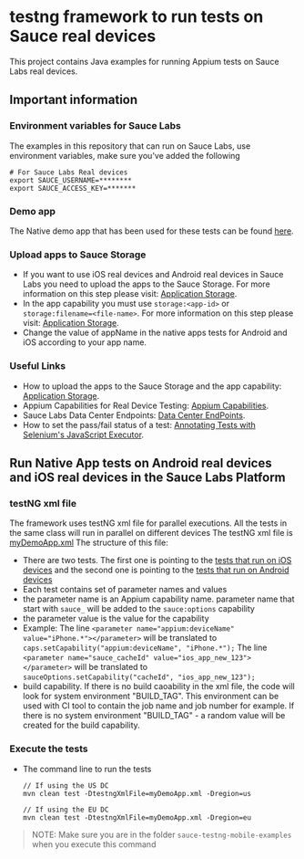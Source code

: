 # testng framework to run tests on Sauce real devices
This project contains Java examples for running Appium tests on Sauce Labs real devices.

## Important information
### Environment variables for Sauce Labs
The examples in this repository that can run on Sauce Labs, use environment variables, make sure you've added the following

    # For Sauce Labs Real devices
    export SAUCE_USERNAME=********
    export SAUCE_ACCESS_KEY=*******
    
### Demo app
The Native demo app that has been used for these tests can be found [here](https://github.com/saucelabs/my-demo-app-rn/releases).

### Upload apps to Sauce Storage
* If you want to use iOS real devices and Android real devices in Sauce Labs you need to upload the apps to the Sauce Storage.
For more information on this step please visit: [Application Storage](https://wiki.saucelabs.com/display/DOCS/Application+Storage).
* In the app capability you must use `storage:<app-id>` or `storage:filename=<file-name>`. For more information on this step please visit: [Application Storage](https://wiki.saucelabs.com/display/DOCS/Application+Storage).
* Change the value of appName in the native apps tests for Android and iOS according to your app name.
### Useful Links 
* How to upload the apps to the Sauce Storage and the app capability: [Application Storage](https://wiki.saucelabs.com/display/DOCS/Application+Storage).
* Appium Capabilities for Real Device Testing: [Appium Capabilities](https://wiki.saucelabs.com/display/DOCS/Appium+Capabilities+for+Real+Device+Testing).
* Sauce Labs Data Center Endpoints: [Data Center EndPoints](https://wiki.saucelabs.com/display/DOCS/Data+Center+Endpoints).
* How to set the pass/fail status of a test: [Annotating Tests with Selenium's JavaScript Executor](https://wiki.saucelabs.com/display/DOCS/Annotating+Tests+with+Selenium%27s+JavaScript+Executor).

## Run Native App tests on Android real devices and iOS real devices in the Sauce Labs Platform
### testNG xml file
The framework uses testNG xml file for parallel executions. All the tests in the same class will run in parallel on different devices 
The testNG xml file is [myDemoApp.xml](https://github.com/eyaly/sauce-testng-mobile-examples/blob/main/src/test/resources/config/myDemoApp.xml)
The structure of this file:
* There are two tests. The first one is pointing to the [tests that run on iOS devices]() and the second one is pointing to the [tests that run on Android devices]()
* Each test contains set of parameter names and values
* the parameter name is an Appium capability name. parameter name that start with `sauce_` will be added to the `sauce:options` capability
* the parameter value is the value for the capability
* Example: 
The line
`<parameter name="appium:deviceName" value="iPhone.*"></parameter>`
will be translated to `caps.setCapability("appium:deviceName", "iPhone.*");`
The line
`<parameter name="sauce_cacheId" value="ios_app_new_123"></parameter>`
will be translated to `sauceOptions.setCapability("cacheId", "ios_app_new_123");`
* build capability. If there is no build caoability in the xml file, the code will look for system environment "BUILD_TAG". This environment can be used with CI tool to contain the job name and job number for example. 
If there is no system environment "BUILD_TAG" - a random value will be created for the build capability. 

### Execute the tests
* The command line to run the tests

      // If using the US DC
      mvn clean test -DtestngXmlFile=myDemoApp.xml -Dregion=us
    
      // If using the EU DC
      mvn clean test -DtestngXmlFile=myDemoApp.xml -Dregion=eu
    
> NOTE: Make sure you are in the folder `sauce-testng-mobile-examples` when you execute this command

